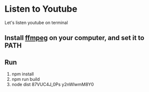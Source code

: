 # Listen to Youtube

Let's listen youtube on terminal

## Install [ffmpeg](http://www.ffmpeg.org/) on your computer, and set it to PATH

## Run

1.  npm install
2.  npm run build
3.  node dist 87VUC4J_0Ps y2nWIwmM8Y0
